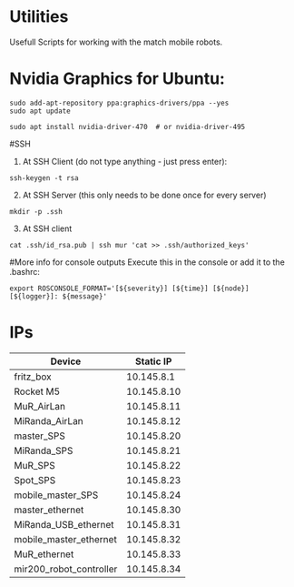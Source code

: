 # Utilities
Usefull Scripts for working with the match mobile robots.
# Nvidia Graphics for Ubuntu:

```
sudo add-apt-repository ppa:graphics-drivers/ppa --yes
sudo apt update

sudo apt install nvidia-driver-470  # or nvidia-driver-495
```

#SSH

1. At SSH Client (do not type anything - just press enter):
 ```
ssh-keygen -t rsa
```
2. At SSH Server (this only needs to be done once for every server)
``` 
mkdir -p .ssh 
```

3. At SSH client
``` 
cat .ssh/id_rsa.pub | ssh mur 'cat >> .ssh/authorized_keys'
```
#More info for console outputs
Execute this in the console or add it to the .bashrc:
```
export ROSCONSOLE_FORMAT='[${severity}] [${time}] [${node}] [${logger}]: ${message}'
```

# IPs

| Device  | Static IP |
| ------------- | ------------- |
| fritz_box | 10.145.8.1 |
| Rocket M5  |    10.145.8.10 |
| MuR_AirLan  | 10.145.8.11  |
| MiRanda_AirLan  | 10.145.8.12  |
| master_SPS  | 10.145.8.20  |
| MiRanda_SPS  | 10.145.8.21  |
| MuR_SPS  | 10.145.8.22  |
| Spot_SPS  | 10.145.8.23  |
| mobile_master_SPS  | 10.145.8.24  |
| master_ethernet  | 10.145.8.30  |
| MiRanda_USB_ethernet  | 10.145.8.31  |
| mobile_master_ethernet  | 10.145.8.32  |
| MuR_ethernet  | 10.145.8.33  |
| mir200_robot_controller  | 10.145.8.34  |

